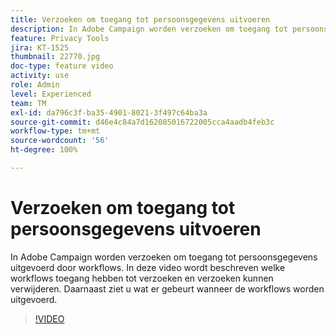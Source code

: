 ```yaml
---
title: Verzoeken om toegang tot persoonsgegevens uitvoeren
description: In Adobe Campaign worden verzoeken om toegang tot persoonsgegevens uitgevoerd door workflows. In deze video wordt beschreven welke workflows toegang hebben tot verzoeken en verzoeken kunnen verwijderen. Daarnaast ziet u wat er gebeurt wanneer de workflows worden uitgevoerd.
feature: Privacy Tools
jira: KT-1525
thumbnail: 22770.jpg
doc-type: feature video
activity: use
role: Admin
level: Experienced
team: TM
exl-id: da796c3f-ba35-4901-8021-3f497c64ba3a
source-git-commit: d46e4c84a7d162085016722005cca4aadb4feb3c
workflow-type: tm+mt
source-wordcount: '56'
ht-degree: 100%

---
```


# Verzoeken om toegang tot persoonsgegevens uitvoeren

In Adobe Campaign worden verzoeken om toegang tot persoonsgegevens uitgevoerd door workflows. In deze video wordt beschreven welke workflows toegang hebben tot verzoeken en verzoeken kunnen verwijderen. Daarnaast ziet u wat er gebeurt wanneer de workflows worden uitgevoerd.

>[!VIDEO](https://video.tv.adobe.com/v/22770?quality=12&learn=on)
